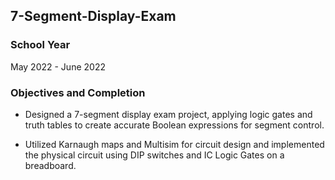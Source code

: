 ## 7-Segment-Display-Exam

### School Year 
May 2022 - June 2022

### Objectives and Completion 

* Designed a 7-segment display exam project, applying logic gates and truth tables to create accurate Boolean expressions for segment control.
  
* Utilized Karnaugh maps and Multisim for circuit design and implemented the physical circuit using DIP switches and IC Logic Gates on a breadboard.
